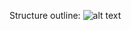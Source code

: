 Structure outline:
![alt text](https://github.com/ccmfb/wifi-tracking2/blob/main/images/structure_outline.png?raw=true)